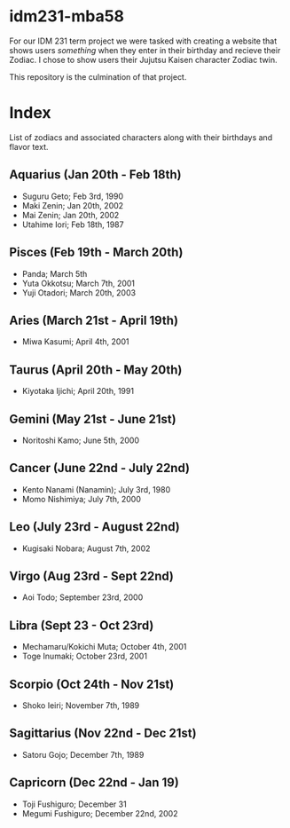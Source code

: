 # idm231-mba58

For our IDM 231 term project we were tasked with creating a website that shows users *something* when they enter in their birthday and recieve their Zodiac. I chose to show users their Jujutsu Kaisen character Zodiac twin. 

This repository is the culmination of that project. 

# Index
List of zodiacs and associated characters along with their birthdays and flavor text. 

## Aquarius (Jan 20th - Feb 18th)
- Suguru Geto; Feb 3rd, 1990
- Maki Zenin; Jan 20th, 2002
- Mai Zenin; Jan 20th, 2002 
- Utahime Iori; Feb 18th, 1987

## Pisces (Feb 19th - March 20th)
- Panda; March 5th
- Yuta Okkotsu; March 7th, 2001 
- Yuji Otadori; March 20th, 2003

## Aries (March 21st - April 19th)
- Miwa Kasumi; April 4th, 2001

## Taurus (April 20th - May 20th)
- Kiyotaka Ijichi; April 20th, 1991

## Gemini (May 21st - June 21st)
- Noritoshi Kamo; June 5th, 2000

## Cancer (June 22nd - July 22nd)
- Kento Nanami (Nanamin); July 3rd, 1980 
- Momo Nishimiya; July 7th, 2000

## Leo (July 23rd - August 22nd)
- Kugisaki Nobara; August 7th, 2002

## Virgo (Aug 23rd - Sept 22nd)
- Aoi Todo; September 23rd, 2000

## Libra (Sept 23 - Oct 23rd)
- Mechamaru/Kokichi Muta; October 4th, 2001
- Toge Inumaki; October 23rd, 2001 

## Scorpio (Oct 24th - Nov 21st)
- Shoko Ieiri; November 7th, 1989

## Sagittarius (Nov 22nd - Dec 21st)
- Satoru Gojo; December 7th, 1989

## Capricorn (Dec 22nd - Jan 19)
- Toji Fushiguro; December 31
- Megumi Fushiguro; December 22nd, 2002


